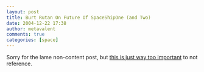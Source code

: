 ```yaml
---
layout: post
title: Burt Rutan On Future Of SpaceShipOne (and Two)
date: 2004-12-22 17:38
author: metavalent
comments: true
categories: [space]
---
```

Sorry for the lame non-content post, but <a href="https://science.slashdot.org/article.pl?sid=04/12/22/2051229&amp;from=rss">this is just way too important</a> to not reference.

